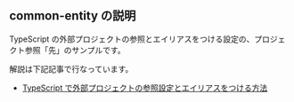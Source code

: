 ## common-entity の説明

TypeScript の外部プロジェクトの参照とエイリアスをつける設定の、プロジェクト参照「先」のサンプルです。

解説は下記記事で行なっています。

- [TypeScript で外部プロジェクトの参照設定とエイリアスをつける方法](https://www.aruse.net/entry/2022/10/25/001104)
